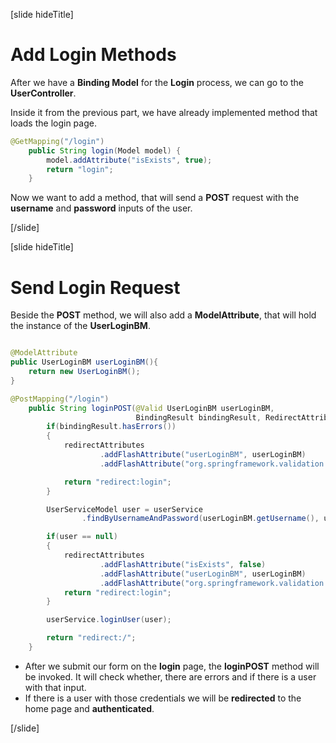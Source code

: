[slide hideTitle]

# Add Login Methods

After we have a **Binding Model** for the **Login** process, we can go to the **UserController**.

Inside it from the previous part, we have already implemented method that loads the login page.

```java
@GetMapping("/login")
    public String login(Model model) {
        model.addAttribute("isExists", true);
        return "login";
    }
```

Now we want to add a method, that will send a **POST** request with the **username** and **password** inputs of the user.

[/slide]

[slide hideTitle]

# Send Login Request

Beside the **POST** method, we will also add a **ModelAttribute**, that will hold the instance of the **UserLoginBM**.

```java

@ModelAttribute
public UserLoginBM userLoginBM(){
    return new UserLoginBM();
}

@PostMapping("/login")
    public String loginPOST(@Valid UserLoginBM userLoginBM,
                            BindingResult bindingResult, RedirectAttributes redirectAttributes) {
        if(bindingResult.hasErrors())
        {
            redirectAttributes
                    .addFlashAttribute("userLoginBM", userLoginBM)
                    .addFlashAttribute("org.springframework.validation.BindingResult.userLoginBM", bindingResult);

            return "redirect:login";
        }

        UserServiceModel user = userService
                .findByUsernameAndPassword(userLoginBM.getUsername(), userLoginBM.getPassword());

        if(user == null)
        {
            redirectAttributes
                    .addFlashAttribute("isExists", false)
                    .addFlashAttribute("userLoginBM", userLoginBM)
                    .addFlashAttribute("org.springframework.validation.BindingResult.userLoginBM", bindingResult);
            return "redirect:login";
        }

        userService.loginUser(user);

        return "redirect:/";
    }
```

- After we submit our form on the **login** page, the **loginPOST** method will be invoked. It will check whether, there are errors and if there is a user with that input.
- If there is a user with those credentials we will be **redirected** to the home page and **authenticated**.

[/slide]
